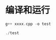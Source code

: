 <!--
 * @Descripttion: 
 * @Author: zhanjiewen
 * @Date: 2025-10-20
 * @LastEditors: zhanjiewen
 * @LastEditTime: 2025-10-20
-->
# 编译和运行

```cpp
g++ xxxx.cpp -o test

./test
```

